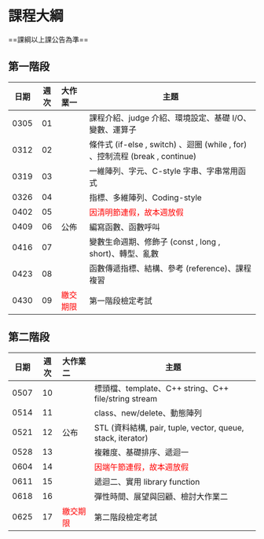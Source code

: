 # 課程大綱

==課綱以上課公告為準==

## 第一階段

| 日期 | 週次 | 大作業一  | 主題                                               |
| :--: | :--: | :--------- | -------------------------------------------------- |
| 0305 |  01  |            | 課程介紹、judge 介紹、環境設定、基礎 I/O、變數、運算子 |
| 0312 |  02  |            | 條件式 (if-else , switch) 、迴圈 (while , for) 、控制流程 (break , continue) |
| 0319 |  03  |            | 一維陣列、字元、C-style 字串、字串常用函式 |
| 0326 |  04  |  | 指標、多維陣列、Coding-style                                 |
| 0402 |  05  |            | <font color="#f00">因清明節連假，故本週放假 </font>                     |
| 0409 |  06  | 公佈 | 編寫函數、函數呼叫 |
| 0416 |  07  |            | 變數生命週期、修飾子 (const , long , short)、轉型、亂數 |
| 0423 |  08  |            | 函數傳遞指標、結構、參考 (reference)、課程複習 |
| 0430 |  09  | <font color="#f00">繳交期限</font> | 第一階段檢定考試                                   |

## 第二階段
| 日期 | 週次 | 大作業二                           | 主題                                                        |
| :--: | :--: | :--------------------------------- | ----------------------------------------------------------- |
| 0507 |  10  |                                    | 標頭檔、template、C++ string、C++ file/string stream        |
| 0514 |  11  |                                    | class、new/delete、動態陣列                                 |
| 0521 |  12  | 公布                               | STL (資料結構, pair, tuple, vector, queue, stack, iterator) |
| 0528 |  13  |                                    | 複雜度、基礎排序、遞迴一                                    |
| 0604 |  14  |                                    | <font color="#f00">因端午節連假，故本週放假 </font>         |
| 0611 |  15  |                                    | 遞迴二、實用 library function                               |
| 0618 |  16  |                                    | 彈性時間、展望與回顧、檢討大作業二                          |
| 0625 |  17  | <font color="#f00">繳交期限</font> | 第二階段檢定考試                                            |